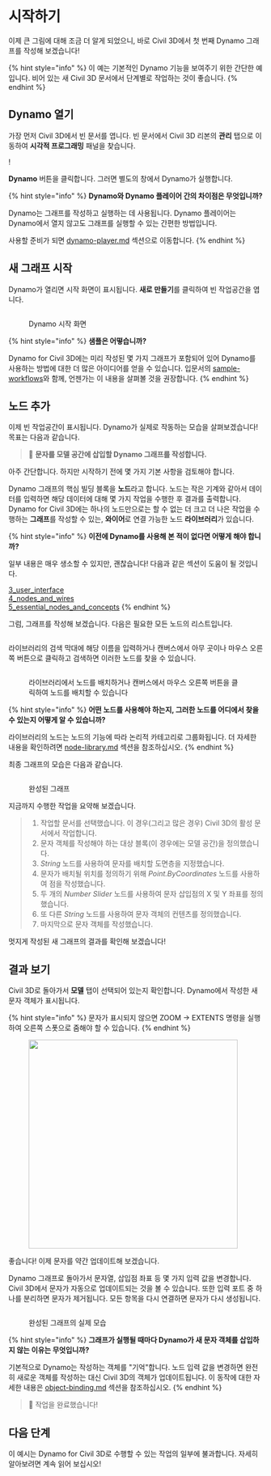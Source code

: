 # 시작하기

이제 큰 그림에 대해 조금 더 알게 되었으니, 바로 Civil 3D에서 첫 번째 Dynamo 그래프를 작성해 보겠습니다!

{% hint style="info" %} 이 예는 기본적인 Dynamo 기능을 보여주기 위한 간단한 예입니다. 비어 있는 새 Civil 3D 문서에서 단계별로 작업하는 것이 좋습니다. {% endhint %}

## Dynamo 열기

가장 먼저 Civil 3D에서 빈 문서를 엽니다. 빈 문서에서 Civil 3D 리본의 **관리** 탭으로 이동하여 **시각적 프로그래밍** 패널을 찾습니다.

\![](<../.gitbook/assets/image (7).png>)

**Dynamo** 버튼을 클릭합니다. 그러면 별도의 창에서 Dynamo가 실행합니다.

{% hint style="info" %} **Dynamo와 Dynamo 플레이어 간의 차이점은 무엇입니까?**

Dynamo는 그래프를 작성하고 실행하는 데 사용됩니다. Dynamo 플레이어는 Dynamo에서 열지 않고도 그래프를 실행할 수 있는 간편한 방법입니다.

사용할 준비가 되면 [dynamo-player.md](dynamo-player.md "mention") 섹션으로 이동합니다. {% endhint %}

## 새 그래프 시작

Dynamo가 열리면 시작 화면이 표시됩니다. **새로 만들기**를 클릭하여 빈 작업공간을 엽니다.

<figure><img src="../.gitbook/assets/c3d-start.png" alt=""><figcaption><p>Dynamo 시작 화면</p></figcaption></figure>

{% hint style="info" %} **샘플은 어떻습니까?**

Dynamo for Civil 3D에는 미리 작성된 몇 가지 그래프가 포함되어 있어 Dynamo를 사용하는 방법에 대한 더 많은 아이디어를 얻을 수 있습니다. 입문서의 [sample-workflows](sample-workflows/ "mention")와 함께, 언젠가는 이 내용을 살펴볼 것을 권장합니다. {% endhint %}

## 노드 추가

이제 빈 작업공간이 표시됩니다. Dynamo가 실제로 작동하는 모습을 살펴보겠습니다! 목표는 다음과 같습니다.

>  :dart: **문자를 모델 공간에 삽입할 Dynamo 그래프를 작성합니다.**

아주 간단합니다. 하지만 시작하기 전에 몇 가지 기본 사항을 검토해야 합니다.

Dynamo 그래프의 핵심 빌딩 블록을 **노드**라고 합니다. 노드는 작은 기계와 같아서 데이터를 입력하면 해당 데이터에 대해 몇 가지 작업을 수행한 후 결과를 출력합니다. Dynamo for Civil 3D에는 하나의 노드만으로는 할 수 없는 더 크고 더 나은 작업을 수행하는 **그래프**를 작성할 수 있는, **와이어**로 연결 가능한 노드 **라이브러리**가 있습니다.

{% hint style="info" %} **이전에 Dynamo를 사용해 본 적이 없다면 어떻게 해야 합니까?**

일부 내용은 매우 생소할 수 있지만, 괜찮습니다! 다음과 같은 섹션이 도움이 될 것입니다.

[3_user_interface](../3\_user\_interface/ "mention")\
 [4_nodes_and_wires](../4\_nodes\_and\_wires/ "mention")\
 [5_essential_nodes_and_concepts](../5\_essential\_nodes\_and\_concepts/ "mention") {% endhint %}

그럼, 그래프를 작성해 보겠습니다. 다음은 필요한 모든 노드의 리스트입니다.

<figure><img src="../.gitbook/assets/c3d-create-text-node-list.png" alt=""><figcaption></figcaption></figure>

라이브러리의 검색 막대에 해당 이름을 입력하거나 캔버스에서 아무 곳이나 마우스 오른쪽 버튼으로 클릭하고 검색하면 이러한 노드를 찾을 수 있습니다.

<figure><img src="../.gitbook/assets/c3d-create-text-node-placement.gif" alt=""><figcaption><p>라이브러리에서 노드를 배치하거나 캔버스에서 마우스 오른쪽 버튼을 클릭하여 노드를 배치할 수 있습니다</p></figcaption></figure>

{% hint style="info" %} **어떤 노드를 사용해야 하는지, 그러한 노드를 어디에서 찾을 수 있는지 어떻게 알 수 있습니까?**

라이브러리의 노드는 노드의 기능에 따라 논리적 카테고리로 그룹화됩니다. 더 자세한 내용을 확인하려면 [node-library.md](node-library.md "mention") 섹션을 참조하십시오. {% endhint %}

최종 그래프의 모습은 다음과 같습니다.

<figure><img src="../.gitbook/assets/c3d-text-create-final (2).png" alt=""><figcaption><p>완성된 그래프</p></figcaption></figure>

지금까지 수행한 작업을 요약해 보겠습니다.

> 1. 작업할 문서를 선택했습니다. 이 경우(그리고 많은 경우) Civil 3D의 활성 문서에서 작업합니다.
> 2. 문자 객체를 작성해야 하는 대상 블록(이 경우에는 모델 공간)을 정의했습니다.
> 3. _String_ 노드를 사용하여 문자를 배치할 도면층을 지정했습니다.
> 4. 문자가 배치될 위치를 정의하기 위해 _Point.ByCoordinates_ 노드를 사용하여 점을 작성했습니다.
> 5. 두 개의 _Number Slider_ 노드를 사용하여 문자 삽입점의 X 및 Y 좌표를 정의했습니다.
> 6. 또 다른 _String_ 노드를 사용하여 문자 객체의 컨텐츠를 정의했습니다.
> 7. 마지막으로 문자 객체를 작성했습니다.

멋지게 작성된 새 그래프의 결과를 확인해 보겠습니다!

## 결과 보기

Civil 3D로 돌아가서 **모델** 탭이 선택되어 있는지 확인합니다. Dynamo에서 작성한 새 문자 객체가 표시됩니다.

{% hint style="info" %} 문자가 표시되지 않으면 ZOOM -> EXTENTS 명령을 실행하여 오른쪽 스폿으로 줌해야 할 수 있습니다. {% endhint %}

<figure><img src="../.gitbook/assets/c3d-create-text-result.png" alt="" width="413"><figcaption></figcaption></figure>

좋습니다! 이제 문자를 약간 업데이트해 보겠습니다.

Dynamo 그래프로 돌아가서 문자열, 삽입점 좌표 등 몇 가지 입력 값을 변경합니다. Civil 3D에서 문자가 자동으로 업데이트되는 것을 볼 수 있습니다. 또한 입력 포트 중 하나를 분리하면 문자가 제거됩니다. 모든 항목을 다시 연결하면 문자가 다시 생성됩니다. 

<div data-full-width="false">

<figure><img src="../.gitbook/assets/c3d-create-text.gif" alt=""><figcaption><p>완성된 그래프의 실제 모습</p></figcaption></figure>

</div>

{% hint style="info" %} **그래프가 실행될 때마다 Dynamo가 새 문자 객체를 삽입하지 않는 이유는 무엇입니까?**

기본적으로 Dynamo는 작성하는 객체를 "기억"합니다. 노드 입력 값을 변경하면 완전히 새로운 객체를 작성하는 대신 Civil 3D의 객체가 업데이트됩니다. 이 동작에 대한 자세한 내용은 [object-binding.md](advanced-topics/object-binding.md "mention") 섹션을 참조하십시오. {% endhint %}

> :tada: 작업을 완료했습니다!

## 다음 단계

이 예시는 Dynamo for Civil 3D로 수행할 수 있는 작업의 일부에 불과합니다. 자세히 알아보려면 계속 읽어 보십시오!

